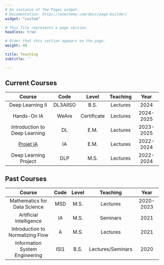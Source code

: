 ```yaml
---
# An instance of the Pages widget.
# Documentation: https://wowchemy.com/docs/page-builder/
widget: "custom"

# This file represents a page section.
headless: true

# Order that this section appears on the page.
weight: 40

title: Teaching
subtitle: ''

---
```


## Current Courses

|Course| Code | Level | Teaching | Year |
|:------:|:---:|:----:|:------:|:----:|
| Deep Learning II| DL3AIISO | B.S. | Lectures | 2024 |
| Hands-On IA | WeAre | Certificate | Lectures | 2024-2025 |
| Introduction to Deep Learning | DL | E.M. | Lectures|2023-2025|
| [Projet IA](https://drive.google.com/drive/folders/1OAbfRcggkuYP_IIYggruZL67qWwwsQ2C?usp=sharing) | IA | E.M. | Lectures | 2022-2024 |
|Deep Learning Project | DLP | M.S. |Lectures|2022-2024|

## Past Courses

|Course| Code | Level | Teaching | Year |
|:------:|:---:|:----:|:------:|:----:|
|Mathematics for Data Science | MSD | M.S. | Lectures |2020-2023|
|Artificial Intelligence | IA | M.S. |Seminars|2021|
|Introduction to Normalizing Flow | A | M.S. |Lectures|2021|
|Information System Engineering | ISI1 | B.S. | Lectures/Seminars |2020|
